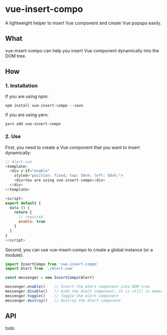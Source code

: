 # vue-insert-compo
A lightweight helper to insert Vue component and create Vue popups easily.

## What
vue-insert-compo can help you insert Vue component dynamically into the DOM tree.


## How

### 1. Installation
If you are using npm:
```
npm install vue-insert-compo --save
```

If you are using yarn:
```
yarn add vue-insert-compo
```


### 2. Use
First, you need to create a Vue component that you want to insert dynamically:
```javascript
// Alert.vue
<template>
  <div v-if="enable"
    styled="position: fixed; top: 50vh; left: 50vh;">
    <div>You are using vue-insert-compo</div>
  </div>
</template>

<script>
export default {
  data () {
    return {
      // required
      enable: true
    }
  }
}
</script>
```

Second, you can use vue-insert-compo to create a global instance (or a module):
```javascript
import InsertCompo from 'vue-insert-compo'
import Alert from './Alert.vue'

const messenger = new InsertCompo(Alert)

messenger.enable()    // Insert the Alert component into DOM tree
messenger.disable()   // Hide the Alert component, it is still in memory, no pain to enable again
messenger.toggle()    // Toggle the Alert component
messenger.destroy()   // Destroy the Alert component
```


## API
todo
